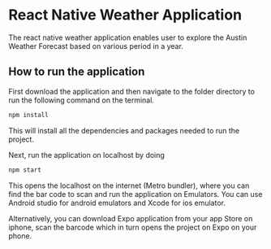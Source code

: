 # React Native Weather Application

The react native weather application enables user to explore the Austin Weather Forecast based on various period in a year.

## How to run the application

First download the application and then navigate to the folder directory to run the following command on the terminal.

```bash
npm install
```

This will install all the dependencies and packages needed to run the project.

Next, run the application on localhost by doing

```bash
npm start
```

This opens the localhost on the internet (Metro bundler), where you can find the bar code to scan and run the application on Emulators. 
You can use Android studio for android emulators and Xcode for ios emulator.

Alternatively, you can download Expo application from your app Store on iphone, scan the barcode which in turn opens the project on Expo on your phone.
